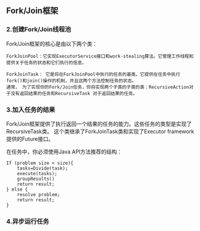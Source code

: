 

## Fork/Join框架


### 2.创建Fork/Join线程池

Fork/Join框架的核心是由以下两个类：
```
ForkJoinPool：它实现ExecutorService接口和work-stealing算法。它管理工作线程和提供关于任务的状态和它们执行的信息。

ForkJoinTask： 它是将在ForkJoinPool中执行的任务的基类。它提供在任务中执行fork()和join()操作的机制，并且这两个方法控制任务的状态。
通常， 为了实现你的Fork/Join任务，你将实现两个子类的子类的类：RecursiveAction对于没有返回结果的任务和RecursiveTask 对于返回结果的任务。
```


### 3.加入任务的结果


Fork/Join框架提供了执行返回一个结果的任务的能力。这些任务的类型是实现了RecursiveTask类。
这个类继承了ForkJoinTask类和实现了Executor framework提供的Future接口。

在任务中，你必须使用Java API方法推荐的结构：
```
If (problem size < size){
    tasks=Divide(task);
    execute(tasks);
    groupResults()
    return result;
} else {
    resolve problem;
    return result;
}
```


### 4.异步运行任务